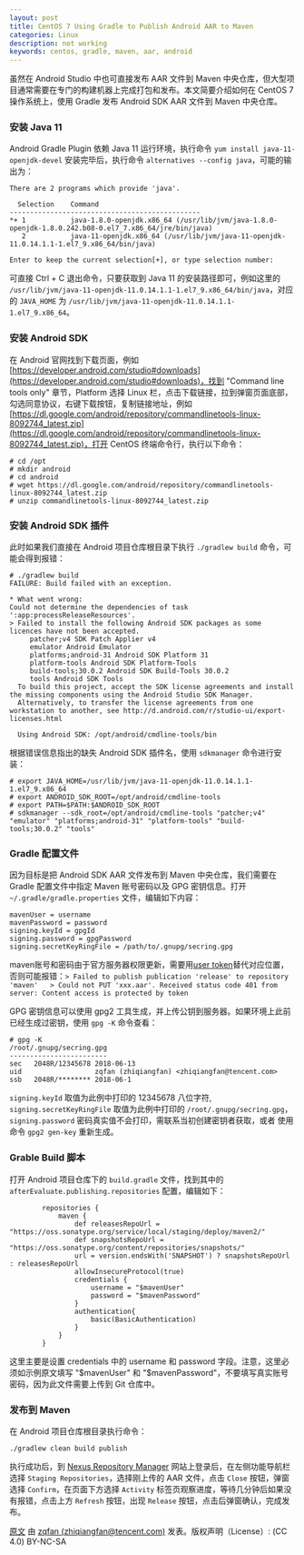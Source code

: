 ```yaml
---
layout: post
title: CentOS 7 Using Gradle to Publish Android AAR to Maven
categories: Linux
description: not working
keywords: centos, gradle, maven, aar, android
---
```


虽然在 Android Studio 中也可直接发布 AAR 文件到 Maven 中央仓库，但大型项目通常需要在专门的构建机器上完成打包和发布。本文简要介绍如何在 CentOS 7 操作系统上，使用 Gradle 发布 Android SDK AAR 文件到 Maven 中央仓库。

### 安装 Java 11

Android Gradle Plugin 依赖 Java 11 运行环境，执行命令 `yum install java-11-openjdk-devel` 安装完毕后，执行命令 `alternatives --config java`，可能的输出为：

```
There are 2 programs which provide 'java'.

  Selection    Command
-----------------------------------------------
*+ 1           java-1.8.0-openjdk.x86_64 (/usr/lib/jvm/java-1.8.0-openjdk-1.8.0.242.b08-0.el7_7.x86_64/jre/bin/java)
   2           java-11-openjdk.x86_64 (/usr/lib/jvm/java-11-openjdk-11.0.14.1.1-1.el7_9.x86_64/bin/java)

Enter to keep the current selection[+], or type selection number:
```

可直接 Ctrl + C 退出命令，只要获取到 Java 11 的安装路径即可，例如这里的 `/usr/lib/jvm/java-11-openjdk-11.0.14.1.1-1.el7_9.x86_64/bin/java`，对应的 `JAVA_HOME` 为 `/usr/lib/jvm/java-11-openjdk-11.0.14.1.1-1.el7_9.x86_64`。

### 安装 Android SDK

在 Android 官网找到下载页面，例如 [https://developer.android.com/studio#downloads](https://developer.android.com/studio#downloads)，找到 "Command line tools only" 章节，Platform 选择 Linux 栏，点击下载链接，拉到弹窗页面底部，勾选同意协议，右键下载按钮，复制链接地址，例如 [https://dl.google.com/android/repository/commandlinetools-linux-8092744_latest.zip](https://dl.google.com/android/repository/commandlinetools-linux-8092744_latest.zip)，打开 CentOS 终端命令行，执行以下命令：

```
# cd /opt
# mkdir android
# cd android
# wget https://dl.google.com/android/repository/commandlinetools-linux-8092744_latest.zip
# unzip commandlinetools-linux-8092744_latest.zip
```

### 安装 Android SDK 插件

此时如果我们直接在 Android 项目仓库根目录下执行 `./gradlew build` 命令，可能会得到报错：

```
# ./gradlew build
FAILURE: Build failed with an exception.

* What went wrong:
Could not determine the dependencies of task ':app:processReleaseResources'.
> Failed to install the following Android SDK packages as some licences have not been accepted.
     patcher;v4 SDK Patch Applier v4
     emulator Android Emulator
     platforms;android-31 Android SDK Platform 31
     platform-tools Android SDK Platform-Tools
     build-tools;30.0.2 Android SDK Build-Tools 30.0.2
     tools Android SDK Tools
  To build this project, accept the SDK license agreements and install the missing components using the Android Studio SDK Manager.
  Alternatively, to transfer the license agreements from one workstation to another, see http://d.android.com/r/studio-ui/export-licenses.html
  
  Using Android SDK: /opt/android/cmdline-tools/bin
```

根据错误信息指出的缺失 Android SDK 插件名，使用 `sdkmanager` 命令进行安装：

```
# export JAVA_HOME=/usr/lib/jvm/java-11-openjdk-11.0.14.1.1-1.el7_9.x86_64
# export ANDROID_SDK_ROOT=/opt/android/cmdline-tools
# export PATH=$PATH:$ANDROID_SDK_ROOT
# sdkmanager --sdk_root=/opt/android/cmdline-tools "patcher;v4" "emulator" "platforms;android-31" "platform-tools" "build-tools;30.0.2" "tools"
```

### Gradle 配置文件

因为目标是把 Android SDK AAR 文件发布到 Maven 中央仓库，我们需要在 Gradle 配置文件中指定 Maven 账号密码以及 GPG 密钥信息。打开 `~/.gradle/gradle.properties` 文件，编辑如下内容：

```
mavenUser = username
mavenPassword = password
signing.keyId = gpgId
signing.password = gpgPassword
signing.secretKeyRingFile = /path/to/.gnupg/secring.gpg
```

maven账号和密码由于官方服务器权限更新，需要用[user token](https://central.sonatype.org/publish/generate-token/)替代对应位置，否则可能报错：`> Failed to publish publication 'release' to repository 'maven'   > Could not PUT 'xxx.aar'. Received status code 401 from server: Content access is protected by token`

GPG 密钥信息可以使用 gpg2 工具生成，并上传公钥到服务器。如果环境上此前已经生成过密钥，使用 `gpg -K` 命令查看：

```
# gpg -K
/root/.gnupg/secring.gpg
------------------------
sec   2048R/12345678 2018-06-13
uid                  zqfan (zhiqiangfan) <zhiqiangfan@tencent.com>
ssb   2048R/******** 2018-06-1
```

`signing.keyId` 取值为此例中打印的 12345678 八位字符, `signing.secretKeyRingFile` 取值为此例中打印的 `/root/.gnupg/secring.gpg`，`signing.password` 密码真实值不会打印，需联系当初创建密钥者获取，或者 使用命令 `gpg2 gen-key` 重新生成。

### Grable Build 脚本

打开 Android 项目仓库下的 `build.gradle` 文件，找到其中的 `afterEvaluate.publishing.repositories` 配置，编辑如下：

```
        repositories {
            maven {
                def releasesRepoUrl = "https://oss.sonatype.org/service/local/staging/deploy/maven2/"
                def snapshotsRepoUrl = "https://oss.sonatype.org/content/repositories/snapshots/"
                url = version.endsWith('SNAPSHOT') ? snapshotsRepoUrl : releasesRepoUrl
                allowInsecureProtocol(true)
                credentials {
                    username = "$mavenUser"
                    password = "$mavenPassword"
                }
                authentication{
                    basic(BasicAuthentication)
                }
            }
        }
```

这里主要是设置 credentials 中的 username 和 password 字段。注意，这里必须如示例原文填写 "$mavenUser" 和 "$mavenPassword"，不要填写真实账号密码，因为此文件需要上传到 Git 仓库中。

### 发布到 Maven

在 Android 项目仓库根目录执行命令：

```
./gradlew clean build publish
```

执行成功后，到 [Nexus Repository Manager](https://oss.sonatype.org/#stagingRepositories) 网站上登录后，在左侧功能导航栏选择 `Staging Repositories`，选择刚上传的 AAR 文件，点击 `Close` 按钮，弹窗选择 `Confirm`，在页面下方选择 `Activity` 标签页观察进度，等待几分钟后如果没有报错，点击上方 `Refresh` 按钮，出现 `Release` 按钮，点击后弹窗确认，完成发布。

[原文](https://zqfan.github.io/2022/04/07/centos-gradle-publish-aar-to-maven) 由 [zqfan (zhiqiangfan@tencent.com)](https://github.com/zqfan) 发表。版权声明（License）: (CC 4.0) BY-NC-SA
